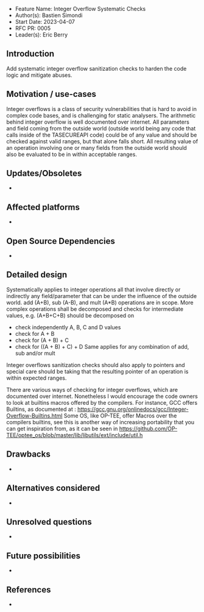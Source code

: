 - Feature Name: Integer Overflow Systematic Checks
- Author(s): Bastien Simondi
- Start Date: 2023-04-07
- RFC PR: 0005
- Leader(s): Eric Berry

## Introduction

Add systematic integer overflow sanitization checks to harden the code logic and mitigate abuses.

## Motivation / use-cases

Integer overflows is a class of security vulnerabilities that is hard to avoid in complex code bases, and is challenging for static analysers. The arithmetic behind integer overflow is well documented over internet.
All parameters and field coming from the outside world (outside world being any code that calls inside of the TASECUREAPI code) could be of any value and should be checked against valid ranges, but that alone falls short. All resulting value of an operation involving one or many fields from the outside world should also be evaluated to be in within acceptable ranges.

## Updates/Obsoletes

-

## Affected platforms

-

## Open Source Dependencies

-

## Detailed design

Systematically applies to integer operations all that involve directly or indirectly any field/parameter that can be under the influence of the outside world.
add (A+B), sub (A-B), and mult (A*B) operations are in scope. More complex operations  shall be decomposed and checks for intermediate values, e.g. (A+B+C+B) should be decomposed on
- check independently A, B, C and D values
- check for A + B
- check for (A + B) + C
- check for ((A + B) + C) + D
Same applies for any combination of add, sub and/or mult

Integer overflows sanitization checks should also apply to pointers and special care should be taking that the resulting pointer of an operation is within expected ranges.

There are various ways of checking for integer overflows, which are documented over internet.
Nonetheless I would encourage the code owners to look at builtins macros offered by the compilers.
For instance, GCC offers Builtins, as documented at : https://gcc.gnu.org/onlinedocs/gcc/Integer-Overflow-Builtins.html
Some OS, like OP-TEE, offer Macros over the compilers builtins, see this is another way of increasing portability that you can get inspiration from, as it can be seen in https://github.com/OP-TEE/optee_os/blob/master/lib/libutils/ext/include/util.h

## Drawbacks

-

## Alternatives considered

-
## Unresolved questions

-

## Future possibilities

-

## References

-
